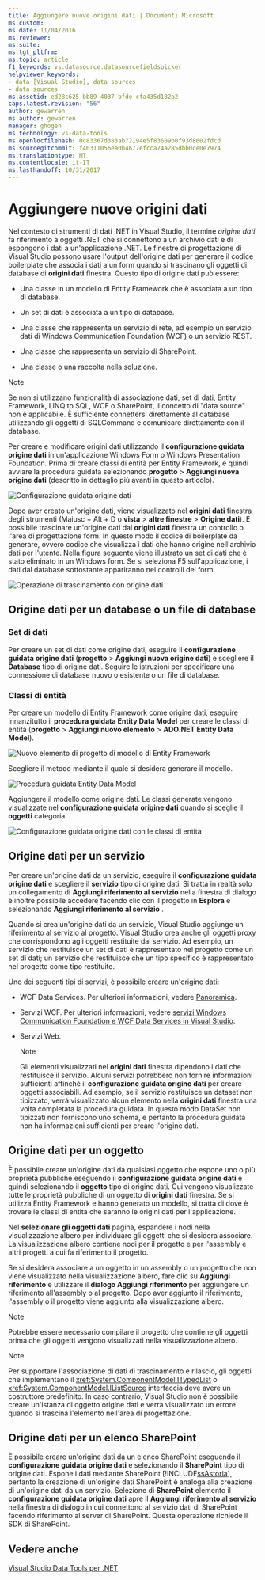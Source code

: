 ```yaml
---
title: Aggiungere nuove origini dati | Documenti Microsoft
ms.custom: 
ms.date: 11/04/2016
ms.reviewer: 
ms.suite: 
ms.tgt_pltfrm: 
ms.topic: article
f1_keywords: vs.datasource.datasourcefieldspicker
helpviewer_keywords:
- data [Visual Studio], data sources
- data sources
ms.assetid: ed28c625-bb89-4037-bfde-cfa435d182a2
caps.latest.revision: "56"
author: gewarren
ms.author: gewarren
manager: ghogen
ms.technology: vs-data-tools
ms.openlocfilehash: 0c83367d383ab72194e5f83609b0f93d8602fdcd
ms.sourcegitcommit: f40311056ea0b4677efcca74a285dbb0ce0e7974
ms.translationtype: MT
ms.contentlocale: it-IT
ms.lasthandoff: 10/31/2017
---
```

# <a name="add-new-data-sources"></a>Aggiungere nuove origini dati
Nel contesto di strumenti di dati .NET in Visual Studio, il termine *origine dati* fa riferimento a oggetti .NET che si connettono a un archivio dati e di espongono i dati a un'applicazione .NET. Le finestre di progettazione di Visual Studio possono usare l'output dell'origine dati per generare il codice boilerplate che associa i dati a un form quando si trascinano gli oggetti di database di **origini dati** finestra. Questo tipo di origine dati può essere:  
  
-   Una classe in un modello di Entity Framework che è associata a un tipo di database.  
  
-   Un set di dati è associata a un tipo di database.  
  
-   Una classe che rappresenta un servizio di rete, ad esempio un servizio dati di Windows Communication Foundation (WCF) o un servizio REST.  
  
-   Una classe che rappresenta un servizio di SharePoint.  
  
-   Una classe o una raccolta nella soluzione.  
  
> [!NOTE]
>  Se non si utilizzano funzionalità di associazione dati, set di dati, Entity Framework, LINQ to SQL, WCF o SharePoint, il concetto di "data source" non è applicabile. È sufficiente connettersi direttamente al database utilizzando gli oggetti di SQLCommand e comunicare direttamente con il database.  
  
 Per creare e modificare origini dati utilizzando il **configurazione guidata origine dati** in un'applicazione Windows Form o Windows Presentation Foundation. Prima di creare classi di entità per Entity Framework, e quindi avviare la procedura guidata selezionando **progetto** > **Aggiungi nuova origine dati** (descritto in dettaglio più avanti in questo articolo).  
  
 ![Configurazione guidata origine dati](../data-tools/media/data-source-configuration-wizard.png "configurazione guidata origine dati")  
  
 Dopo aver creato un'origine dati, viene visualizzato nel **origini dati** finestra degli strumenti (Maiusc + Alt + D o **vista** > **altre finestre**  >  **Origine dati**). È possibile trascinare un'origine dati dal **origini dati** finestra un controllo o l'area di progettazione form. In questo modo il codice di boilerplate da generare, ovvero codice che visualizza i dati che hanno origine nell'archivio dati per l'utente. Nella figura seguente viene illustrato un set di dati che è stato eliminato in un Windows form. Se si seleziona F5 sull'applicazione, i dati dal database sottostante appariranno nei controlli del form.  
  
 ![Operazione di trascinamento con origine dati](../data-tools/media/raddata-data-source-drag-operation.png "operazione di trascinamento raddata origine dati")  
  
## <a name="data-source-for-a-database-or-a-database-file"></a>Origine dati per un database o un file di database  
  
### <a name="dataset"></a>Set di dati  
 Per creare un set di dati come origine dati, eseguire il **configurazione guidata origine dati** (**progetto** > **Aggiungi nuova origine dati**) e scegliere il  **Database** tipo di origine dati. Seguire le istruzioni per specificare una connessione di database nuovo o esistente o un file di database.  
  
### <a name="entity-classes"></a>Classi di entità  
 Per creare un modello di Entity Framework come origine dati, eseguire innanzitutto il **procedura guidata Entity Data Model** per creare le classi di entità (**progetto** > **Aggiungi nuovo elemento**  >  **ADO.NET Entity Data Model**).  
  
 ![Nuovo elemento di progetto di modello di Entity Framework](../data-tools/media/raddata-new-entity-framework-model-project-item.png "raddata elemento del progetto modello nuovo Entity Framework")  
  
 Scegliere il metodo mediante il quale si desidera generare il modello.  
  
 ![Procedura guidata Entity Data Model](../data-tools/media/raddata-entity-data-model-wizard.png "raddata procedura guidata Entity Data Model")  
  
 Aggiungere il modello come origine dati. Le classi generate vengono visualizzate nel **configurazione guidata origine dati** quando si sceglie il **oggetti** categoria.  
  
 ![Configurazione guidata origine dati con le classi di entità](../data-tools/media/raddata-data-source-configuration-wizard-with-entity-classes.png "raddata configurazione guidata origine dati con le classi di entità")  
  
## <a name="data-source-for-a-service"></a>Origine dati per un servizio  
 Per creare un'origine dati da un servizio, eseguire il **configurazione guidata origine dati** e scegliere il **servizio** tipo di origine dati. Si tratta in realtà solo un collegamento di **Aggiungi riferimento al servizio** nella finestra di dialogo è inoltre possibile accedere facendo clic con il progetto in **Esplora** e selezionando **Aggiungi riferimento al servizio** .  
  
 Quando si crea un'origine dati da un servizio, Visual Studio aggiunge un riferimento al servizio al progetto. Visual Studio crea anche gli oggetti proxy che corrispondono agli oggetti restituite dal servizio. Ad esempio, un servizio che restituisce un set di dati è rappresentato nel progetto come un set di dati; un servizio che restituisce che un tipo specifico è rappresentato nel progetto come tipo restituito.  
  
 Uno dei seguenti tipi di servizi, è possibile creare un'origine dati:  
  
-   WCF Data Services. Per ulteriori informazioni, vedere [Panoramica](/dotnet/framework/data/wcf/wcf-data-services-overview).  
  
-   Servizi WCF. Per ulteriori informazioni, vedere [servizi Windows Communication Foundation e WCF Data Services in Visual Studio](../data-tools/windows-communication-foundation-services-and-wcf-data-services-in-visual-studio.md).  
  
-   Servizi Web.  
  
    > [!NOTE]
    >  Gli elementi visualizzati nel **origini dati** finestra dipendono i dati che restituisce il servizio. Alcuni servizi potrebbero non fornire informazioni sufficienti affinché il **configurazione guidata origine dati** per creare oggetti associabili. Ad esempio, se il servizio restituisce un dataset non tipizzato, verrà visualizzato alcun elemento nella **origini dati** finestra una volta completata la procedura guidata. In questo modo DataSet non tipizzati non forniscono uno schema, e pertanto la procedura guidata non ha informazioni sufficienti per creare l'origine dati.  
  
## <a name="data-source-for-an-object"></a>Origine dati per un oggetto  
 È possibile creare un'origine dati da qualsiasi oggetto che espone uno o più proprietà pubbliche eseguendo il **configurazione guidata origine dati** e quindi selezionando il **oggetto** tipo di origine dati. Cui vengono visualizzate tutte le proprietà pubbliche di un oggetto di **origini dati** finestra.   Se si utilizza Entity Framework e hanno generato un modello, si tratta di dove è trovare le classi di entità che saranno le origini dati per l'applicazione.  
  
 Nel **selezionare gli oggetti dati** pagina, espandere i nodi nella visualizzazione albero per individuare gli oggetti che si desidera associare. La visualizzazione albero contiene nodi per il progetto e per l'assembly e altri progetti a cui fa riferimento il progetto.  
  
 Se si desidera associare a un oggetto in un assembly o un progetto che non viene visualizzato nella visualizzazione albero, fare clic su **Aggiungi riferimento** e utilizzare il **dialogo Aggiungi riferimento** per aggiungere un riferimento all'assembly o al progetto. Dopo aver aggiunto il riferimento, l'assembly o il progetto viene aggiunto alla visualizzazione albero.  
  
> [!NOTE]
>  Potrebbe essere necessario compilare il progetto che contiene gli oggetti prima che gli oggetti vengono visualizzati nella visualizzazione albero.  
  
> [!NOTE]
>  Per supportare l'associazione di dati di trascinamento e rilascio, gli oggetti che implementano il <xref:System.ComponentModel.ITypedList> o <xref:System.ComponentModel.IListSource> interfaccia deve avere un costruttore predefinito. In caso contrario, Visual Studio non è possibile creare un'istanza di oggetto origine dati e verrà visualizzato un errore quando si trascina l'elemento nell'area di progettazione.  
  
## <a name="data-source-for-a-sharepoint-list"></a>Origine dati per un elenco SharePoint  
 È possibile creare un'origine dati da un elenco SharePoint eseguendo il **configurazione guidata origine dati** e selezionando il **SharePoint** tipo di origine dati. Espone i dati mediante SharePoint [!INCLUDE[ssAstoria](../data-tools/includes/ssastoria_md.md)], pertanto la creazione di un'origine dati SharePoint è analoga alla creazione di un'origine dati da un servizio. Selezione di **SharePoint** elemento il **configurazione guidata origine dati** apre il **Aggiungi riferimento al servizio** nella finestra di dialogo in cui connettono al servizio dati di SharePoint facendo riferimento al server di SharePoint.  Questa operazione richiede il SDK di SharePoint.  
  
## <a name="see-also"></a>Vedere anche  
 [Visual Studio Data Tools per .NET](../data-tools/visual-studio-data-tools-for-dotnet.md)